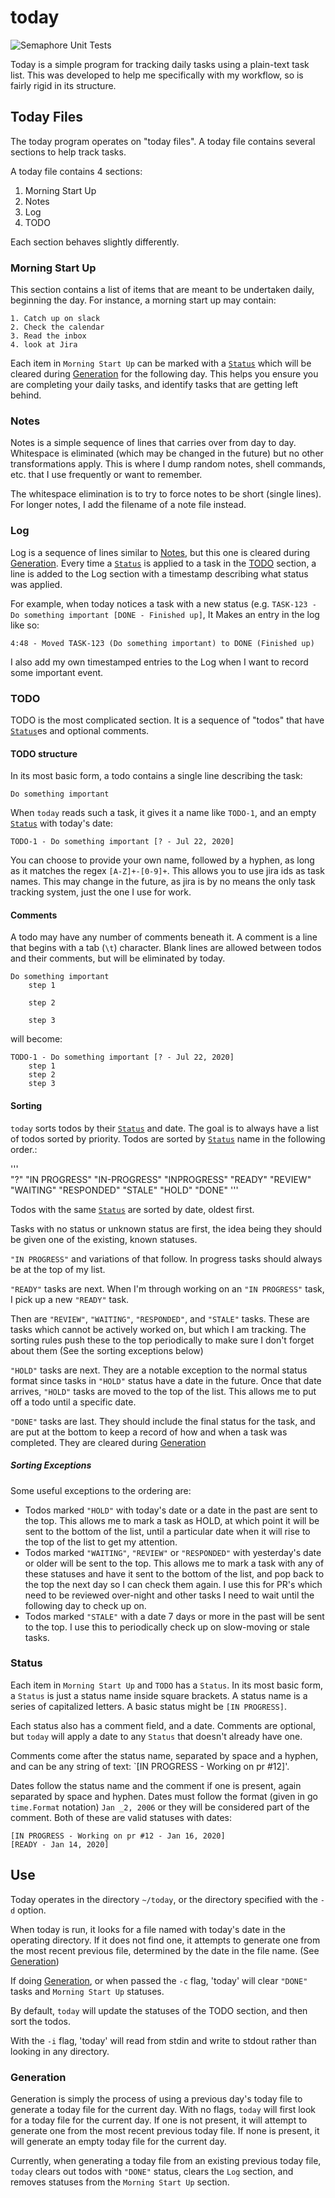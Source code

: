 # today

![Semaphore Unit Tests](https://knusbaum.semaphoreci.com/badges/today.svg)

Today is a simple program for tracking daily tasks using a plain-text task
list. This was developed to help me specifically with my workflow, so is fairly
rigid in its structure.


## Today Files
The today program operates on "today files". A today file contains several
sections to help track tasks.

A today file contains 4 sections:
1. Morning Start Up
2. Notes
3. Log
4. TODO

Each section behaves slightly differently. 

### Morning Start Up
This section contains a list of items that are meant to be undertaken daily,
beginning the day. For instance, a morning start up may contain:
```
1. Catch up on slack
2. Check the calendar
3. Read the inbox
4. look at Jira 
```

Each item in `Morning Start Up` can be marked with a [`Status`](#status) which
will be cleared during [Generation](#generation) for the following day. This
helps you ensure you are completing your daily tasks, and identify tasks that
are getting left behind.

### Notes
Notes is a simple sequence of lines that carries over from day to day.
Whitespace is eliminated (which may be changed in the future) but no other
transformations apply. This is where I dump random notes, shell commands, etc.
that I use frequently or want to remember.

The whitespace elimination is to try to force notes to be short (single lines).
For longer notes, I add the filename of a note file instead.

### Log
Log is a sequence of lines similar to [Notes](#notes), but this one is cleared
during [Generation](#generation). Every time a [`Status`](#status) is applied
to a task in the [TODO](#todo) section, a line is added to the Log section with
a timestamp describing what status was applied.

For example, when today notices a task with a new status (e.g. `TASK-123 - Do
something important [DONE - Finished up]`, It Makes an entry in the log like
so:
```
4:48 - Moved TASK-123 (Do something important) to DONE (Finished up)
```

I also add my own timestamped entries to the Log when I want to record some
important event.

### TODO
TODO is the most complicated section. It is a sequence of "todos" that have
[`Status`](#status)es and optional comments.


#### TODO structure
In its most basic form, a todo contains a single line describing the task:
```
Do something important
```

When `today` reads such a task, it gives it a name like `TODO-1`, and an empty
[`Status`](#status) with today's date:

```
TODO-1 - Do something important [? - Jul 22, 2020]
```

You can choose to provide your own name, followed by a hyphen, as long as it
matches the regex `[A-Z]+-[0-9]+`. This allows you to use jira ids as task
names. This may change in the future, as jira is by no means the only task
tracking system, just the one I use for work.

#### Comments
A todo may have any number of comments beneath it. A comment is a line that
begins with a tab (`\t`) character. Blank lines are allowed between todos and
their comments, but will be eliminated by today.
```
Do something important
	step 1

	step 2

	step 3
```
will become:
```
TODO-1 - Do something important [? - Jul 22, 2020]
	step 1
	step 2
	step 3
```

#### Sorting
`today` sorts todos by their [`Status`](#status) and date. The goal is to
always have a list of todos sorted by priority. Todos are sorted by
[`Status`](#status) name in the following order.:

'''
<blank>       
"?"
<other statuses not in this list>
"IN PROGRESS"
"IN-PROGRESS"
"INPROGRESS"
"READY"
"REVIEW"
"WAITING"
"RESPONDED"
"STALE"
"HOLD"
"DONE"
'''

Todos with the same [`Status`](#status) are sorted by date, oldest first.

Tasks with no status or unknown status are first, the idea being they should be
given one of the existing, known statuses.

`"IN PROGRESS"` and variations of that follow. In progress tasks should always be
at the top of my list.

`"READY"` tasks are next. When I'm through working on an `"IN PROGRESS"` task, I
pick up a new `"READY"` task.

Then are `"REVIEW"`, `"WAITING"`, `"RESPONDED"`, and `"STALE"` tasks. These are
tasks which cannot be actively worked on, but which I am tracking. The sorting
rules push these to the top periodically to make sure I don't forget about them
(See the sorting exceptions below)

`"HOLD"` tasks are next. They are a notable exception to the normal status format
since tasks in `"HOLD"` status have a date in the future. Once that date arrives,
`"HOLD"` tasks are moved to the top of the list. This allows me to put off a todo
until a specific date.

`"DONE"` tasks are last. They should include the final status for the task, and
are put at the bottom to keep a record of how and when a task was completed.
They are cleared during [Generation](#generation)


##### Sorting Exceptions
Some useful exceptions to the ordering are:
* Todos marked `"HOLD"` with today's date or a date in the past are sent to the
  top. This allows me to mark a task as HOLD, at which point it will be sent to
  the bottom of the list, until a particular date when it will rise to the top of
  the list to get my attention.
* Todos marked `"WAITING"`, `"REVIEW"` or `"RESPONDED"` with yesterday's date or
  older will be sent to the top. This allows me to mark a task with any of these
  statuses and have it sent to the bottom of the list, and pop back to the top
  the next day so I can check them again. I use this for PR's which need to be
  reviewed over-night and other tasks I need to wait until the following day to
  check up on.
* Todos marked `"STALE"` with a date 7 days or more in the past will be sent to
  the top. I use this to periodically check up on slow-moving or stale tasks.

### Status
Each item in `Morning Start Up` and `TODO` has a `Status`. In its most basic
form, a `Status` is just a status name inside square brackets. A status name is
a series of capitalized letters. A basic status might be `[IN PROGRESS]`.

Each status also has a comment field, and a date. Comments are optional, but
`today` will apply a date to any `Status` that doesn't already have one.

Comments come after the status name, separated by space and a hyphen, and can
be any string of text: `[IN PROGRESS - Working on pr #12]'.

Dates follow the status name and the comment if one is present, again separated
by space and hyphen. Dates must follow the format (given in go `time.Format`
notation) `Jan _2, 2006` or they will be considered part of the comment. Both
of these are valid statuses with dates:

```
[IN PROGRESS - Working on pr #12 - Jan 16, 2020]
[READY - Jan 14, 2020]
```

## Use 
Today operates in the directory `~/today`, or the directory specified with the
`-d` option.

When today is run, it looks for a file named with today's date in the operating
directory. If it does not find one, it attempts to generate one from the most
recent previous file, determined by the date in the file name. (See
[Generation](#generation))

If doing [Generation](#generation), or when passed the `-c` flag, 'today' will
clear `"DONE"` tasks and `Morning Start Up` statuses.

By default, `today` will update the statuses of the TODO section, and then sort
the todos.

With the `-i` flag, 'today' will read from stdin and write to stdout rather
than looking in any directory.



### Generation
Generation is simply the process of using a previous day's today file to
generate a today file for the current day. With no flags, `today` will first
look for a today file for the current day. If one is not present, it will
attempt to generate one from the most recent previous today file. If none is
present, it will generate an empty today file for the current day.

Currently, when generating a today file from an existing previous today file,
`today` clears out todos with `"DONE"` status, clears the `Log` section, and
removes statuses from the `Morning Start Up` section.

